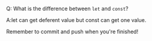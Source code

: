 Q: What is the difference between `let` and `const`?

A:let can get deferent value but const can get one value.


Remember to commit and push when you're finished!